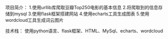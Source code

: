 项目简介：
    1.使用urllib库爬取豆瓣Top250电影的基本信息
    2.将爬取到的信息存储到mysql
    3.使用flask框架搭建网站
    4.使用echarts工具生成图表
    5.使用wordcloud工具生成词云图片


技术栈：
    使用python语言、flask框架、HTML、MySql、echarts、wordcloud
